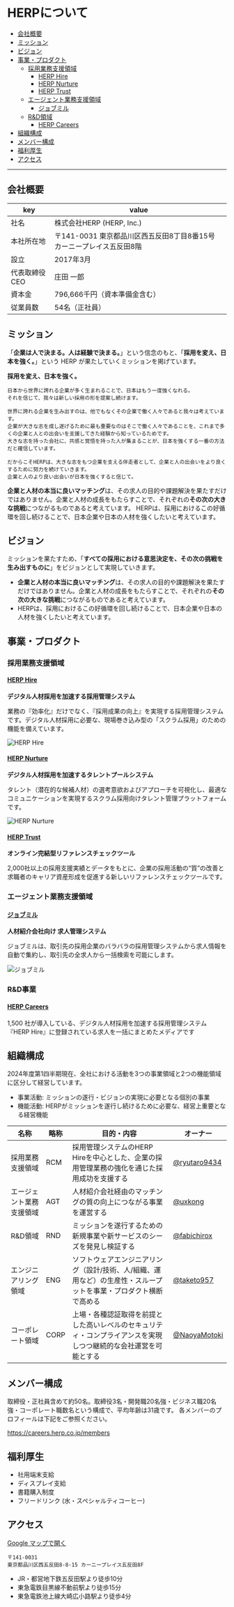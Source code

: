 # HERPについて

- [会社概要](#会社概要)
- [ミッション](#ミッション)
- [ビジョン](#ビジョン)
- [事業・プロダクト](#事業・プロダクト)
  - [採用業務支援領域](#採用業務支援領域)
    - [HERP Hire](#herp-hire)
    - [HERP Nurture](#herp-nurture)
    - [HERP Trust](#herp-trust)
  - [エージェント業務支援領域](#エージェント業務支援領域)
    - [ジョブミル](#ジョブミル)
  - [R&D領域](#rd領域)
    - [HERP Careers](#herp-careers)
- [組織構成](#組織構成)
- [メンバー構成](#メンバー構成)
- [福利厚生](#福利厚生)
- [アクセス](#アクセス)

---

## 会社概要

| key           | value                                                                 |
| ------------- | --------------------------------------------------------------------- |
| 社名          | 株式会社HERP (HERP, Inc.)                                             |
| 本社所在地    | 〒141-0031 東京都品川区西五反田8丁目8番15号 カーニープレイス五反田8階 |
| 設立          | 2017年3月                                                             |
| 代表取締役CEO | 庄田 一郎                                                             |
| 資本金        | 796,666千円（資本準備金含む）                                         |
| 従業員数      | 54名（正社員）                                                        |

## ミッション

「**企業は人で決まる。人は経験で決まる。**」という信念のもと、「**採用を変え、日本を強く。**」という HERP が果たしていくミッションを掲げています。

**採用を変え、日本を強く。**

```
日本から世界に誇れる企業が多く生まれることで、日本はもう一度強くなれる。
それを信じて、我々は新しい採用の形を提案し続けます。

世界に誇れる企業を生み出すのは、他でもなくその企業で働く人々であると我々は考えています。
企業が大きな志を成し遂げるために最も重要なのはそこで働く人々であることを、これまで多くの企業と人との出会いを支援してきた経験から知っているためです。
大きな志を持った会社に、共感と覚悟を持った人が集まることが、日本を強くする一番の方法だと確信しています。

だからこそHERPは、大きな志をもつ企業を支える伴走者として、企業と人の出会いをより良くするために努力を続けていきます。
企業と人のより良い出会いが日本を強くすると信じて。
```

**企業と人材の本当に良いマッチング**は、その求人の目的や課題解決を果たすだけではありません。企業と人材の成長をもたらすことで、それぞれの**その次の大きな挑戦**につながるものであると考えています。
HERPは、採用におけるこの好循環を回し続けることで、日本企業や日本の人材を強くしたいと考えています。

## ビジョン

ミッションを果たすため、「**すべての採用における意思決定を、その次の挑戦を生み出すものに**」をビジョンとして実現していきます。

- **企業と人材の本当に良いマッチング**は、その求人の目的や課題解決を果たすだけではありません。企業と人材の成長をもたらすことで、それぞれの**その次の大きな挑戦**につながるものであると考えています。
- HERPは、採用におけるこの好循環を回し続けることで、日本企業や日本の人材を強くしたいと考えています。

## 事業・プロダクト

### 採用業務支援領域

#### [HERP Hire](https://lp.herp.cloud/)

**デジタル人材採用を加速する採用管理システム**

業務の『効率化』だけでなく、『採用成果の向上』を実現する採用管理システムです。デジタル人材採用に必要な、現場巻き込み型の「スクラム採用」のための機能を備えています。

![HERP Hire](../images/hire.png)

#### [HERP Nurture](https://lp.herp.cloud/nurture/)

**デジタル人材採用を加速するタレントプールシステム**

タレント（潜在的な候補人材）の選考意欲およびアプローチを可視化し、最適なコミュニケーションを実現するスクラム採用向けタレント管理プラットフォームです。

![HERP Nurture](../images/nurture.png)

#### [HERP Trust](https://www.herptrust.cloud/)

**オンライン完結型リファレンスチェックツール**

2,000社以上の採用支援実績とデータをもとに、企業の採用活動の“質”の改善と求職者のキャリア資産形成を促進する新しいリファレンスチェックツールです。

### エージェント業務支援領域

#### [ジョブミル](https://www.jobmiru.cloud/)

**人材紹介会社向け 求人管理システム**

ジョブミルは、取引先の採用企業のバラバラの採用管理システムから求人情報を自動で集約し、取引先の全求人から一括検索を可能にします。

![ジョブミル](../images/jobmiru.png)

### R&D事業

#### [HERP Careers](https://herp.careers/careers/)

1,500 社が導入している、デジタル人材採用を加速する採用管理システム『HERP Hire』に登録されている求人を一括にまとめたメディアです

## 組織構成

2024年度第1四半期現在、全社における活動を3つの事業領域と2つの機能領域に区分して経営しています。

- 事業活動: ミッションの遂行・ビジョンの実現に必要となる個別の事業
- 機能活動: HERPがミッションを遂行し続けるために必要な、経営上重要となる経営機能

| 名称                     | 略称 | 目的・内容                                                                                                       | オーナー                                       |
| ------------------------ | ---- | ---------------------------------------------------------------------------------------------------------------- | ---------------------------------------------- |
| 採用業務支援領域         | RCM  | 採用管理システムのHERP Hireを中心とした、企業の採用管理業務の強化を通じた採用成功を支援する                      | [@ryutaro9434](https://github.com/ryutaro9434) |
| エージェント業務支援領域 | AGT  | 人材紹介会社経由のマッチングの質の向上につながる事業を運営する                                                   | [@uxkong](https://github.com/uxkong)           |
| R&D領域                  | RND  | ミッションを遂行するための新規事業や新サービスのシーズを発見し検証する                                           | [@fabichirox](https://github.com/fabichirox)   |
| エンジニアリング領域     | ENG  | ソフトウェアエンジニアリング（設計/技術、人/組織、運用など）の生産性・スループットを事業・プロダクト横断で高める | [@taketo957](https://github.com/taketo957)     |
| コーポレート領域         | CORP | 上場・各種認証取得を前提とした高いレベルのセキュリティ・コンプライアンスを実現しつつ継続的な会社運営を可能とする | [@NaoyaMotoki](https://github.com/NaoyaMotoki) |

## メンバー構成

取締役・正社員含めて約50名。取締役3名・開発職20名強・ビジネス職20名強・コーポレート職数名という構成で、平均年齢は31歳です。
各メンバーのプロフィールは下記をご参照ください。

https://careers.herp.co.jp/members

## 福利厚生

- 社用端末支給
- ディスプレイ支給
- 書籍購入制度
- フリードリンク (水・スペシャルティコーヒー)

## アクセス

[Google マップで開く](https://goo.gl/maps/GUCa6oxBNgYcmhjt6)

```
〒141-0031
東京都品川区西五反田8-8-15 カーニープレイス五反田8F
```

- JR・都営地下鉄五反田駅より徒歩10分
- 東急電鉄目黒線不動前駅より徒歩15分
- 東急電鉄池上線大崎広小路駅より徒歩4分
